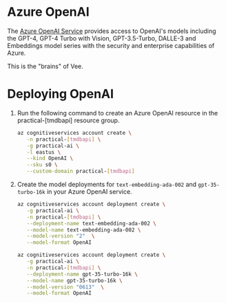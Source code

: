 
# Azure OpenAI

The [Azure OpenAI Service](https://learn.microsoft.com/en-us/azure/ai-services/openai/) provides access to OpenAI's models including the GPT-4, GPT-4 Turbo with Vision, GPT-3.5-Turbo, DALLE-3 and Embeddings model series with the security and enterprise capabilities of Azure.

This is the "brains" of Vee.

# Deploying OpenAI
1. Run the following command to create an Azure OpenAI resource in the practical-[tmdbapi] resource group.

   ```bash
   az cognitiveservices account create \
      -n practical-[tmdbapi] \
      -g practical-ai \
      -l eastus \
      --kind OpenAI \
      --sku s0 \
      --custom-domain practical-[tmdbapi]
   ```

1. Create the model deployments for `text-embedding-ada-002` and `gpt-35-turbo-16k` in your Azure OpenAI service.
   ```bash
   az cognitiveservices account deployment create \
      -g practical-ai \
      -n practical-[tmdbapi] \
      --deployment-name text-embedding-ada-002 \
      --model-name text-embedding-ada-002 \
      --model-version "2"  \
      --model-format OpenAI

   az cognitiveservices account deployment create \
      -g practical-ai \
      -n practical-[tmdbapi] \
      --deployment-name gpt-35-turbo-16k \
      --model-name gpt-35-turbo-16k \
      --model-version "0613"  \
      --model-format OpenAI
   ```

   